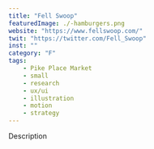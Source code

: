 ```yaml
---
title: "Fell Swoop"
featuredImage: ./-hamburgers.png
website: "https://www.fellswoop.com/"
twit: "https://twitter.com/Fell_Swoop"
inst: ""
category: "F"
tags:
    - Pike Place Market
    - small
    - research
    - ux/ui
    - illustration
    - motion
    - strategy
---
```


Description
